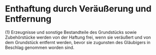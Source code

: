 # Enthaftung durch Veräußerung und Entfernung

(1) Erzeugnisse und sonstige Bestandteile des Grundstücks sowie Zubehörstücke werden von der Haftung frei, wenn sie veräußert und von dem Grundstück entfernt werden, bevor sie zugunsten des Gläubigers in Beschlag genommen worden sind.